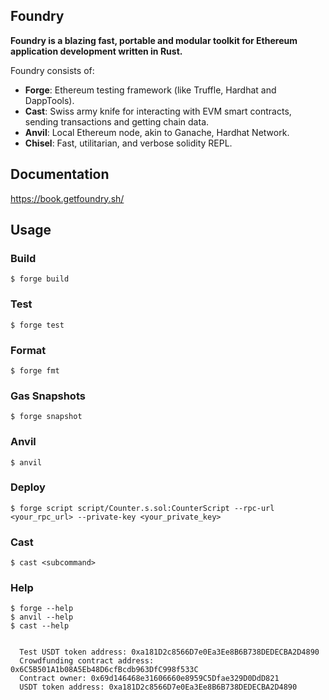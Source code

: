 ## Foundry

**Foundry is a blazing fast, portable and modular toolkit for Ethereum application development written in Rust.**

Foundry consists of:

- **Forge**: Ethereum testing framework (like Truffle, Hardhat and DappTools).
- **Cast**: Swiss army knife for interacting with EVM smart contracts, sending transactions and getting chain data.
- **Anvil**: Local Ethereum node, akin to Ganache, Hardhat Network.
- **Chisel**: Fast, utilitarian, and verbose solidity REPL.

## Documentation

https://book.getfoundry.sh/

## Usage

### Build

```shell
$ forge build
```

### Test

```shell
$ forge test
```

### Format

```shell
$ forge fmt
```

### Gas Snapshots

```shell
$ forge snapshot
```

### Anvil

```shell
$ anvil
```

### Deploy

```shell
$ forge script script/Counter.s.sol:CounterScript --rpc-url <your_rpc_url> --private-key <your_private_key>
```

### Cast

```shell
$ cast <subcommand>
```

### Help

```shell
$ forge --help
$ anvil --help
$ cast --help


  Test USDT token address: 0xa181D2c8566D7e0Ea3Ee8B6B738DEDECBA2D4890
  Crowdfunding contract address: 0x6C5B501A1b08A5Eb48D6cfBcdb963DfC998f533C
  Contract owner: 0x69d146468e31606660e8959C5Dfae329D0DdD821
  USDT token address: 0xa181D2c8566D7e0Ea3Ee8B6B738DEDECBA2D4890


```
